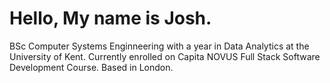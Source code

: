 <h1> Hello, My name is Josh. </h1>

BSc Computer Systems Enginneering with a year in Data Analytics at the University of Kent.
Currently enrolled on Capita NOVUS Full Stack Software Development Course.
Based in London.

<!---
JoshNarindra/JoshNarindra is a ✨ special ✨ repository because its `README.md` (this file) appears on your GitHub profile.
You can click the Preview link to take a look at your changes.
--->
